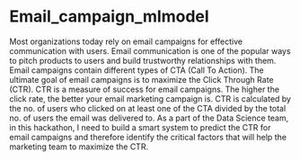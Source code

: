 # Email_campaign_mlmodel
Most organizations today rely on email campaigns for effective communication with users. Email communication is one of the popular ways to pitch products to users and build trustworthy relationships with them.  Email campaigns contain different types of CTA (Call To Action). The ultimate goal of email campaigns is to maximize the Click Through Rate (CTR).  CTR is a measure of success for email campaigns. The higher the click rate, the better your email marketing campaign is. CTR is calculated by the no. of users who clicked on at least one of the CTA divided by the total no. of users the email was delivered to.  As a part of the Data Science team, in this hackathon, I need to build a smart system to predict the CTR for email campaigns and therefore identify the critical factors that will help the marketing team to maximize the CTR.
